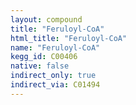 ```yaml
---
layout: compound
title: "Feruloyl-CoA"
html_title: "Feruloyl-CoA"
name: "Feruloyl-CoA"
kegg_id: C00406
native: false
indirect_only: true
indirect_via: C01494
---
```

